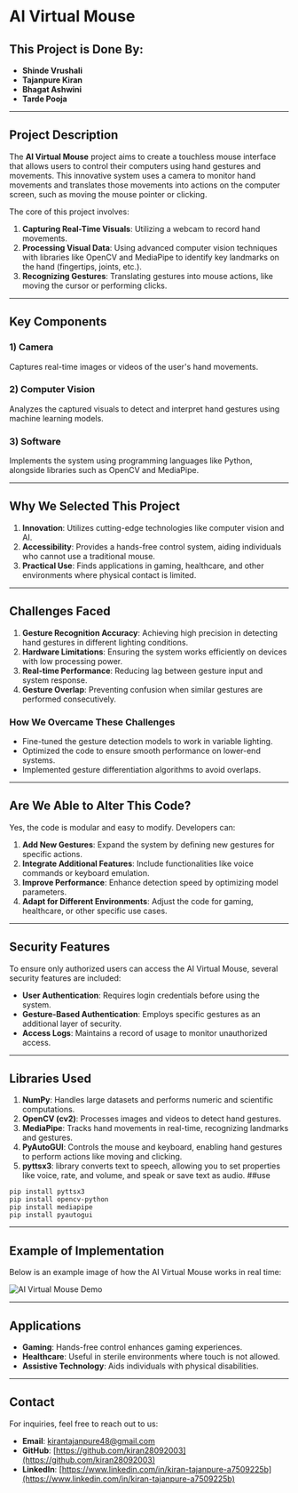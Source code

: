 # AI Virtual Mouse

## This Project is Done By:
- **Shinde Vrushali**  
- **Tajanpure Kiran**  
- **Bhagat Ashwini**  
- **Tarde Pooja**

---

## Project Description
The **AI Virtual Mouse** project aims to create a touchless mouse interface that allows users to control their computers using hand gestures and movements. This innovative system uses a camera to monitor hand movements and translates those movements into actions on the computer screen, such as moving the mouse pointer or clicking.

The core of this project involves:
1. **Capturing Real-Time Visuals**: Utilizing a webcam to record hand movements.  
2. **Processing Visual Data**: Using advanced computer vision techniques with libraries like OpenCV and MediaPipe to identify key landmarks on the hand (fingertips, joints, etc.).
3. **Recognizing Gestures**: Translating gestures into mouse actions, like moving the cursor or performing clicks.

---

## Key Components

### 1) Camera  
Captures real-time images or videos of the user's hand movements.  
### 2) Computer Vision  
Analyzes the captured visuals to detect and interpret hand gestures using machine learning models.  
### 3) Software  
Implements the system using programming languages like Python, alongside libraries such as OpenCV and MediaPipe.

---

## Why We Selected This Project
1. **Innovation**: Utilizes cutting-edge technologies like computer vision and AI.  
2. **Accessibility**: Provides a hands-free control system, aiding individuals who cannot use a traditional mouse.  
3. **Practical Use**: Finds applications in gaming, healthcare, and other environments where physical contact is limited.

---

## Challenges Faced
1. **Gesture Recognition Accuracy**: Achieving high precision in detecting hand gestures in different lighting conditions.  
2. **Hardware Limitations**: Ensuring the system works efficiently on devices with low processing power.  
3. **Real-time Performance**: Reducing lag between gesture input and system response.  
4. **Gesture Overlap**: Preventing confusion when similar gestures are performed consecutively.

### How We Overcame These Challenges
- Fine-tuned the gesture detection models to work in variable lighting.  
- Optimized the code to ensure smooth performance on lower-end systems.  
- Implemented gesture differentiation algorithms to avoid overlaps.

---

## Are We Able to Alter This Code?
Yes, the code is modular and easy to modify. Developers can:
1. **Add New Gestures**: Expand the system by defining new gestures for specific actions.  
2. **Integrate Additional Features**: Include functionalities like voice commands or keyboard emulation.  
3. **Improve Performance**: Enhance detection speed by optimizing model parameters.  
4. **Adapt for Different Environments**: Adjust the code for gaming, healthcare, or other specific use cases.

---

## Security Features
To ensure only authorized users can access the AI Virtual Mouse, several security features are included:  
- **User Authentication**: Requires login credentials before using the system.  
- **Gesture-Based Authentication**: Employs specific gestures as an additional layer of security.  
- **Access Logs**: Maintains a record of usage to monitor unauthorized access.

---

## Libraries Used
1. **NumPy**: Handles large datasets and performs numeric and scientific computations.  
2. **OpenCV (cv2)**: Processes images and videos to detect hand gestures.  
3. **MediaPipe**: Tracks hand movements in real-time, recognizing landmarks and gestures.  
4. **PyAutoGUI**: Controls the mouse and keyboard, enabling hand gestures to perform actions like moving and clicking.
5. **pyttsx3**: library converts text to speech, allowing you to set properties like voice, rate, and volume, and speak or save text as audio. 
##use
```
pip install pyttsx3
pip install opencv-python
pip install mediapipe
pip install pyautogui
```
---

## Example of Implementation
Below is an example image of how the AI Virtual Mouse works in real time:

![AI Virtual Mouse Demo](path_or_url_to_image)

---
## Applications
- **Gaming**: Hands-free control enhances gaming experiences.  
- **Healthcare**: Useful in sterile environments where touch is not allowed.  
- **Assistive Technology**: Aids individuals with physical disabilities.

---

## Contact
For inquiries, feel free to reach out to us:  
- **Email**: kirantajanpure48@gmail.com  
- **GitHub**: [https://github.com/kiran28092003](https://github.com/kiran28092003)  
- **LinkedIn**: [https://www.linkedin.com/in/kiran-tajanpure-a7509225b](https://www.linkedin.com/in/kiran-tajanpure-a7509225b)  
